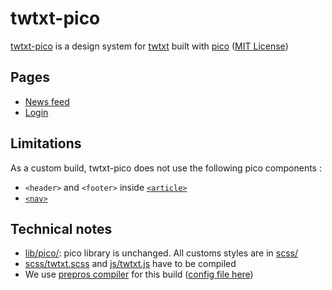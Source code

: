 # twtxt-pico

[twtxt-pico](https://github.com/lucaslarroche/twtxt-pico) is a design system for [twtxt](https://github.com/prologic/twtxt) built with [pico](https://github.com/picocss/pico) ([MIT License](https://github.com/lucaslarroche/twtxt-pico/blob/master/LICENSE.md))

## Pages
- [News feed](https://lucaslarroche.github.io/twtxt-pico/)
- [Login](https://lucaslarroche.github.io/twtxt-pico/login.html)

## Limitations
As a custom build, twtxt-pico does not use the following pico components :
- `<header>` and `<footer>` inside [`<article>`](https://picocss.com/docs/#cards)
- [`<nav>`](https://picocss.com/docs/#navs)

## Technical notes
- [lib/pico/](https://github.com/lucaslarroche/twtxt-pico/tree/master/lib/pico): pico library is unchanged. All customs styles  are in [scss/](https://github.com/lucaslarroche/twtxt-pico/tree/master/scss)
- [scss/twtxt.scss](https://github.com/lucaslarroche/twtxt-pico/blob/master/scss/twtxt.scss) and [js/twtxt.js](https://github.com/lucaslarroche/twtxt-pico/blob/master/js/twtxt.js) have to be compiled
- We use [prepros compiler](https://prepros.io/) for this build ([config file here](https://github.com/lucaslarroche/twtxt-pico/blob/master/prepros-6.config))
